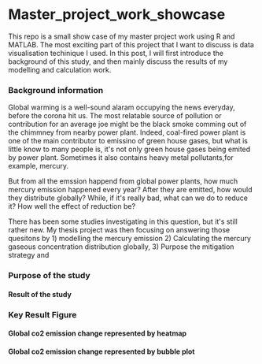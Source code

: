 # Master_project_work_showcase
 This repo is a small show case of my master project work using R and MATLAB. The most exciting part of this project that I want to discuss is data visualisation techinique I used. In this post, I will first introduce the background of this study, and then mainly discuss the results of my modelling and calculation work.
 
 


### Background information
Global warming is a well-sound alaram occupying the news everyday, before the corona hit us. The most relatable source of pollution or contribution for an average joe might be the black smoke comming out of the chimmney from nearby power plant. Indeed, coal-fired power plant is one of the main contributor to emissino of green house gases, but what is little know to many people is, it's not only green house gases being emited by power plant. Sometimes it also contains heavy metal pollutants,for example, mercury. 

But from all the emssion happend from global power plants, how much mercury emission happened every year? After they are emitted, how would they distribute globally? While, if it's really bad, what can we do to reduce it? How well the effect of reduction be? 

There has been some studies investigating in this question, but it's still rather new. My thesis project was then focusing on answering those quesitons by 1) modelling the mercury emission 2) Calculating the mercury gaseous concentration distribution globally, 3) Purpose the mitigation strategy and 


### Purpose of the study

#### Result of the study 

### Key Result Figure
#### Global co2 emission change represented by heatmap

#### Global co2 emission change represented by bubble plot

